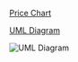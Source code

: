 [Price Chart](https://poocoin.app/tokens/0xab7c6e6059a9633c43f32252fa2ee98c572334c8)

[UML Diagram](https://storage.googleapis.com/sol2uml-storage/bsc-0xab7c6e6059a9633c43f32252fa2ee98c572334c8.svg)

![UML Diagram](https://storage.googleapis.com/sol2uml-storage/bsc-0xab7c6e6059a9633c43f32252fa2ee98c572334c8.svg)